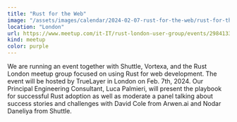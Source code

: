 ```yaml
---
title: "Rust for the Web"
image: "/assets/images/calendar/2024-02-07-rust-for-the-web/rust-for-the-web.png"
location: "London"
url: https://www.meetup.com/it-IT/rust-london-user-group/events/298413388/
kind: meetup
color: purple
---
```


We are running an event together with Shuttle, Vortexa, and the Rust London meetup group focused on using Rust for web development. The event will be hosted by TrueLayer in London on Feb. 7th, 2024. Our Principal Engineering Consultant, Luca Palmieri, will present the playbook for successful Rust adoption as well as moderate a panel talking about success stories and challenges with David Cole from Arwen.ai and Nodar Daneliya from Shuttle.

